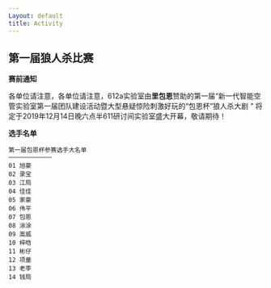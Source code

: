 ```yaml
---
Layout: default
title: Activity
---
```


## 第一届狼人杀比赛

**赛前通知**

各单位请注意，各单位请注意，612a实验室由**里包恩**赞助的第一届“新一代智能空管实验室第一届团队建设活动暨大型悬疑惊险刺激好玩的“包恩杯”狼人杀大剧 ” 将定于2019年12月14日晚六点半611研讨间实验室盛大开幕，敬请期待！

**选手名单**
```
第一届包恩杯参赛选手大名单
————————————
01 旭豪
02 录宝
03 江局
04 佳佳
05 家豪
06 伟平
07 包恩
08 涂涂
09 嵩威
10 梓晗
11 彬仔
12 项童
13 老李
14 钱局
```